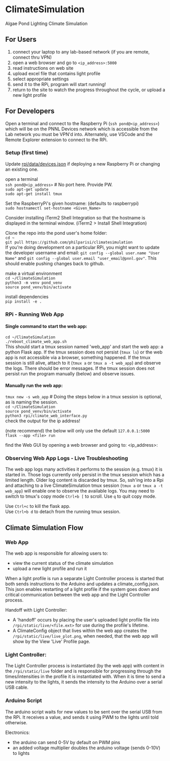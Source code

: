 # ClimateSimulation
Algae Pond Lighting Climate Simulation


## For Users

1. connect your laptop to any lab-based network (if you are remote, connect thru VPN)
2. open a web browser and go to `<ip_address>:5000`
3. read instructions on web site
4. upload excel file that contains light profile
5. select appropriate settings
5. send it to the RPi, program will start running!
6. return to the site to watch the progress throughout the cycle, or upload a new light profile


## For Developers

Open a terminal and connect to the Raspberry Pi (`ssh pond@<ip_address>`) which will be on the PNNL Devices network which is accessible from the Lab network you must be VPN'd into. Alternately, use VSCode and the Remote Explorer extension to connect to the RPi.

### Setup (first time)

Update [rpi/data/devices.json](rpi/data/devices.json) if deploying a new Raspberry Pi or changing an existing one.

open a terminal  
`ssh pond@<ip_address>` # No port here. Provide PW.  
`sudo apt-get update`  
`sudo apt-get install tmux`  

Set the RaspberryPi's given hostname: (defaults to raspberrypi)  
`sudo hostnamectl set-hostname <Given_Name>`  

Consider installing iTerm2 Shell Integration so that the hostname is displayed in the terminal window. (iTerm2 > Install Shell Integration)  

Clone the repo into the pond user's home folder:  
`cd ~`  
`git pull https://github.com/philparisi/climatesimulation`  
If you're doing development on a particular RPi, you might want to update the developer username and email: `git config --global user.name "User Name"` and `git config --global user.email "user_email@pnnl.gov"`. This should enable pushing changes back to github.

make a virtual environment  
`cd ~/ClimateSimulation`  
`python3 -m venv pond_venv`  
`source pond_venv/bin/activate`  

install dependencies  
`pip install -e .`

### RPi - Running Web App

#### Single command to start the web app:
`cd ~/ClimateSimulation`  
`./reboot_climate_web_app.sh`  
This should start a tmux session named 'web_app' and start the web app: a python Flask app. If the tmux session does not persist (`tmux ls`) or the web app is not accessible via a browser, something happened. If the tmux session is still alive, attach to it (`tmux a` or `tmux a -t web_app`) and observe the logs. There should be error messages. If the tmux session does not persist run the program manually (below) and observe issues.

#### Manually run the web app:  
`tmux new -s web_app`  # Doing the steps below in a tmux session is optional, as is naming the session.  
`cd ~/ClimateSimulation`  
`source pond_venv/bin/activate`  
`python3 rpi/climate_web_interface.py`  
check the output for the ip address!

(note recommend) the below will only use the default `127.0.0.1:5000`  
`flask --app <file> run`

find the Web GUI by opening a web browser and going to:
<ip_address>:<port>

### Observing Web App Logs - Live Troubleshooting

The web app logs many activities it performs to the session (e.g. tmux) it is started in. Those logs currently only persist in the tmux session which has a limited length. Older log content is discarded by tmux. So, ssh'ing into a Rpi and attaching to a live ClimateSimulation tmux session (`tmux a` or `tmux a -t web_app`) will enable one to observe the available logs. You may need to switch to tmux's copy mode `Ctrl+b [` to scroll. Use `q` to quit copy mode.

Use `Ctrl+c` to kill the flask app.  
Use `Ctrl+b d` to detach from the running tmux session.

## Climate Simulation Flow

### Web App

The web app is responsible for allowing users to:
- view the current status of the climate simulation
- upload a new light profile and run it

When a light profile is run a separate Light Controller process is started that both sends instructions to the Arduino and updates a climate_config.json. This json enables restarting of a light profile if the system goes down and critical communication between the web app and the Light Controller process.

Handoff with Light Controller:  
- A 'handoff' occurs by placing the user's uploaded light profile file into `/rpi/static/live/<file.ext>` for use during the profile's lifetime.   
- A ClimateConfig object that lives within the web app creates the `/rpi/static/live/live_plot.png`, when needed, that the web app will show by the View 'Live' Profile page.

### Light Controller:

The Light Controller process is instantiated (by the web app) with content in the `/rpi/static/live` folder and is responsible for progressing through the times/intensities in the profile it is instantiated with. When it is time to send a new intensity to the lights, it sends the intensity to the Arduino over a serial USB cable.  

### Arduino Script
The arduino script waits for new values to be sent over the serial USB from the RPi. It receives a value, and sends it using PWM to the lights until told otherwise.  

Electronics:
- the arduino can send 0-5V by default on PWM pins
- an added voltage multiplier doubles the arduino voltage (sends 0-10V) to lights
